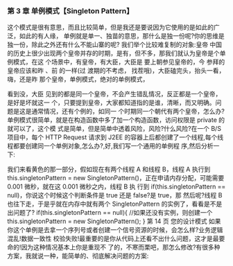 ### 第 3 章 单例模式【Singleton Pattern】

这个模式是很有意思，而且比较简单，但是我还是要说因为它使用的是如此的广泛，如此的有人缘， 单例就是单一、独苗的意思，那什么是独一份呢?你的思维是独一份，除此之外还有什么不能山寨的呢? 我们举个比较难复制的对象:皇帝
中国的历史上很少出现两个皇帝并存的时期，是有，但不多，那我们就认为皇帝是个单例模式，在这 个场景中，有皇帝，有大臣，大臣是  要上朝参见皇帝的，今 参拜的皇帝应该和昨 、前 的一样(过 渡期的不考虑， 找茬哦)，大臣磕完头，抬头一看，嗨，还是昨 那个皇帝，单例模式，绝对的单例模式，

看到没，大臣  见到的都是同一个皇帝，不会产生错乱情况，反正都是一个皇帝，是好是坏就这一 个，只要提到皇帝，大家都知道指的是谁，清晰，而又明确。问题是这是通常情况，还有个例的，如同一 个时期同一个朝代有两个皇帝，怎么办?
单例模式很简单，就是在构造函数中多了加一个构造函数，访问权限是 private 的就可以了，这个模 式是简单，但是简单中透着风险，风险?什么风险?在一个 B/S 项目中，每个 HTTP Request 请求到 J2EE 的容器上后都创建了一个线程,每个线程都要创建同一个单例对象,怎么办?,好,我们写一个通用的单例程 序,然后分析一下:

我们来看黄色的那一部分，假如现在有两个线程 A 和线程 B，线程 A 执行到 this.singletonPattern = new SingletonPattern()，正在申请内存分配，可能需要 0.001 微秒，就在这 0.001 微秒之内，线程 B 执 行到 if(this.singletonPattern == null)，你说这个时候这个判断条件是 true 还是 false?是 true，那 然后呢?线程 B 也往下走，于是乎就在内存中就有两个 SingletonPattern 的实例了，看看是不是出问题了?
  if(this.singletonPattern == null){ //如果还没有实例，则创建一个
 this.singletonPattern = new SingletonPattern();
 }
第 14 页
您的设计模式
 如果你这个单例是去拿一个序列号或者创建一个信号资源的时候，会怎么样?业务逻辑混乱!数据一致性 校验失败!最重要的是你从代码上还看不出什么问题，这才是最要命的!因为这种情况基本上你是重现不 了的，不寒而栗吧，那怎么修改?有很多种方案，我就说一种，能简单的、彻底解决问题的方案: